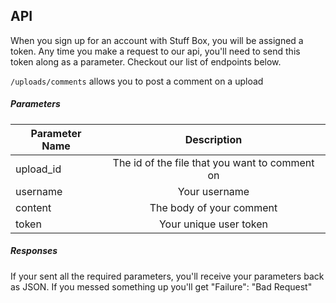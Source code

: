 ## API

When you sign up for an account with Stuff Box, you will be assigned a token. Any time you make a request to our api, you'll need to send this token along as a parameter. Checkout our list of endpoints below.

```/uploads/comments``` allows you to post a comment on a upload

##### Parameters

| Parameter Name | Description |
| ---------------|:-----------:|
| upload_id      | The id of the file that you want to comment on|
| username       | Your username|
| content        | The body of your comment|
| token          | Your unique user token|

##### Responses

If your sent all the required parameters, you'll receive your parameters back as JSON.  If you messed something up you'll get "Failure": "Bad Request"
